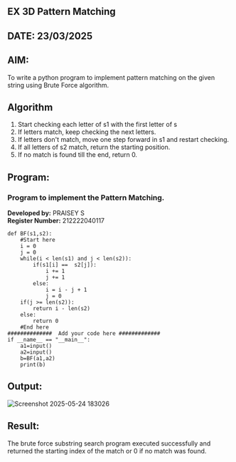 ## EX 3D Pattern Matching
## DATE: 23/03/2025
## AIM:
To write a python program to implement pattern matching on the given string using Brute Force algorithm.

## Algorithm
1. Start checking each letter of s1 with the first letter of s
2. If letters match, keep checking the next letters.
3. If letters don't match, move one step forward in s1 and restart checking.
4. If all letters of s2 match, return the starting position. 
5. If no match is found till the end, return 0.  

## Program:

### Program to implement the Pattern Matching.
**Developed by:** PRAISEY S  
**Register Number:** 212222040117 
```
def BF(s1,s2):
    #Start here
    i = 0
    j = 0
    while(i < len(s1) and j < len(s2)):
        if(s1[i] ==  s2[j]):
            i += 1
            j += 1
        else:
            i = i - j + 1
            j = 0
    if(j >= len(s2)):
        return i - len(s2)
    else:
        return 0
    #End here
##############  Add your code here #############
if __name__ == "__main__":
    a1=input() 
    a2=input() 
    b=BF(a1,a2)
    print(b)
```
## Output:
![Screenshot 2025-05-24 183026](https://github.com/user-attachments/assets/d43e8d9c-3c38-4b06-866a-a3b350935e28)

## Result:
The brute force substring search program executed successfully and returned the starting index of the match or 0 if no match was found.
